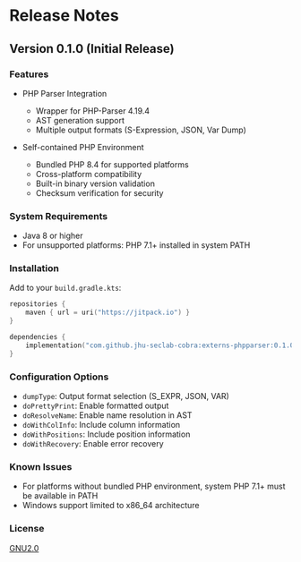 # Release Notes

## Version 0.1.0 (Initial Release)

### Features
- PHP Parser Integration
  - Wrapper for PHP-Parser 4.19.4
  - AST generation support
  - Multiple output formats (S-Expression, JSON, Var Dump)

- Self-contained PHP Environment
  - Bundled PHP 8.4 for supported platforms
  - Cross-platform compatibility
  - Built-in binary version validation
  - Checksum verification for security

### System Requirements
- Java 8 or higher
- For unsupported platforms: PHP 7.1+ installed in system PATH

### Installation
Add to your `build.gradle.kts`:
```kotlin
repositories {
    maven { url = uri("https://jitpack.io") }
}

dependencies {
    implementation("com.github.jhu-seclab-cobra:externs-phpparser:0.1.0")
}
```

### Configuration Options
- `dumpType`: Output format selection (S_EXPR, JSON, VAR)
- `doPrettyPrint`: Enable formatted output
- `doResolveName`: Enable name resolution in AST
- `doWithColInfo`: Include column information
- `doWithPositions`: Include position information
- `doWithRecovery`: Enable error recovery

### Known Issues
- For platforms without bundled PHP environment, system PHP 7.1+ must be available in PATH
- Windows support limited to x86_64 architecture

### License
[GNU2.0](./LICENSE) 